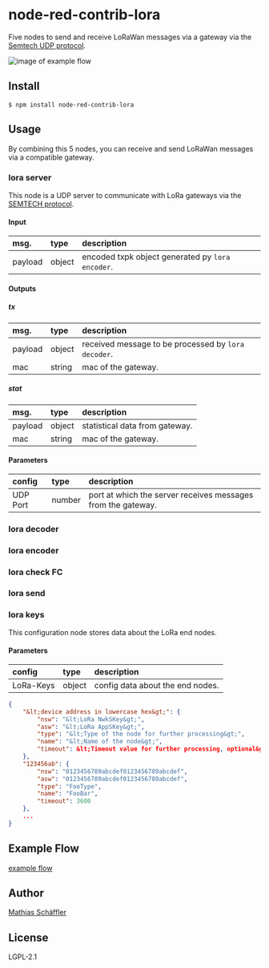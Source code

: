# node-red-contrib-lora

Five nodes to send and receive LoRaWan messages via a gateway via the
[Semtech UDP protocol](https://github.com/Lora-net/packet_forwarder/blob/master/PROTOCOL.TXT).

![image of example flow](examples/flow.png)

## Install

```
$ npm install node-red-contrib-lora
```

## Usage

By combining this 5 nodes, you can receive and send LoRaWan messages via a compatible gateway.

### lora server

This node is a UDP server to communicate with LoRa gateways via the
[SEMTECH protocol](https://github.com/Lora-net/packet_forwarder/blob/master/PROTOCOL.TXT).

#### Input

|msg.    | type   | description                       |
|:-------|:-------|:----------------------------------|
|payload | object | encoded txpk object generated py `lora encoder`.|

#### Outputs

##### tx

|msg.    | type   | description                       |
|:-------|:-------|:----------------------------------|
|payload | object | received message to be processed by `lora decoder`.|
|mac     | string | mac of the gateway.               |

##### stat

|msg.    | type   | description                       |
|:-------|:-------|:----------------------------------|
|payload | object | statistical data from gateway.    |
|mac     | string | mac of the gateway.               |

#### Parameters

|config| type   | description                       |
|:-----|:-------|:----------------------------------|
|UDP Port | number | port at which the server receives messages from the gateway.|

### lora decoder

### lora encoder

### lora check FC

### lora send

### lora keys

This configuration node stores data about the LoRa end nodes.

#### Parameters

|config| type   | description                       |
|:-----|:-------|:----------------------------------|
|LoRa-Keys|object|config data about the end nodes.|

```json
{
    "&lt;device address in lowercase hex&gt;": {
        "nsw": "&lt;LoRa NwkSKey&gt;",
        "asw": "&lt;LoRa AppSKey&gt;",
        "type": "&lt;Type of the node for further processing&gt;",
        "name": "&lt;Name of the node&gt;",
        "timeout": &lt;Timeout value for further processing, optional&gt;
    },
    "123456ab": {
        "nsw": "0123456789abcdef0123456789abcdef",
        "asw": "0123456789abcdef0123456789abcdef",
        "type": "FooType",
        "name": "FooBar",
        "timeout": 3600
    },
    ...
}
```

## Example Flow

[example flow](examples/flow.json)

## Author

[Mathias Schäffler](https://github.com/m-schaeffler)

## License

LGPL-2.1
